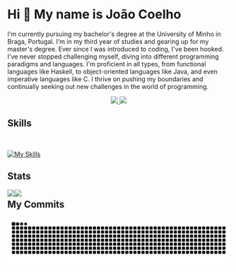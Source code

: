 Hi 👋 My name is João Coelho
=============================

I'm currently pursuing my bachelor's degree at the University of Minho in Braga, Portugal. I'm in my third year of studies and gearing up for my master's degree.
Ever since I was introduced to coding, I've been hooked. I've never stopped challenging myself, diving into different programming paradigms and languages. 
I'm proficient in all types, from functional languages like Haskell, to object-oriented languages like Java, and even imperative languages like C. I thrive on pushing my boundaries and continually seeking out new challenges in the world of programming.

<div align="center">
  <a href="mailto:jhcoelho03@gmail.com">
    <img src="https://img.shields.io/badge/Gmail-333333?style=for-the-badge&logo=gmail&logoColor=red" />
  </a>
  <a href="https://www.linkedin.com/in/jo%C3%A3o-coelho-3a465b266" target="_blank">
    <img src="https://img.shields.io/badge/LinkedIn-0077B5?style=for-the-badge&logo=linkedin&logoColor=white" target="_blank" />
  </a>
</div>

## Skills
</br>

[![My Skills](https://skillicons.dev/icons?i=c,java,py,js,rust,cpp,css,elixir,haskell,html&perline=5)](https://skillicons.dev)

## Stats
<img align="left" src="https://github-readme-stats.vercel.app/api?username=JoaoCoelho2003&show_icons=true&theme=dark"/>
<img align="left" src="https://github-readme-stats.vercel.app/api/top-langs/?username=JoaoCoelho2003&show_icons=true&theme=dark"/>

#

## My Commits

![snake gif](https://github.com/JoaoCoelho2003/JoaoCoelho2003/blob/manual-run-output/only-svg/github-contribution-grid-snake-dark.svg)
